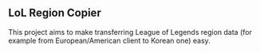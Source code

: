 ## LoL Region Copier

This project aims to make transferring League of Legends region data (for example from European/American client to Korean one) easy.
